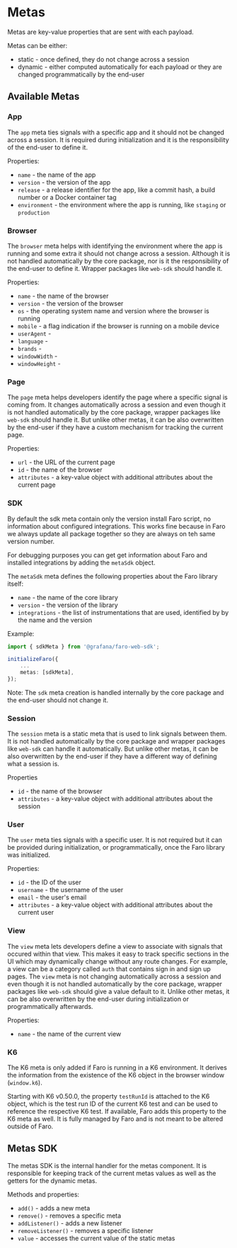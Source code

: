 # Metas

Metas are key-value properties that are sent with each payload.

Metas can be either:

- static - once defined, they do not change across a session
- dynamic - either computed automatically for each payload or they are changed programmatically by the end-user

## Available Metas

### App

The `app` meta ties signals with a specific app and it should not be changed across a session. It is required during
initialization and it is the responsibility of the end-user to define it.

Properties:

- `name` - the name of the app
- `version` - the version of the app
- `release` - a release identifier for the app, like a commit hash, a build number or a Docker container tag
- `environment` - the environment where the app is running, like `staging` or `production`

### Browser

The `browser` meta helps with identifying the environment where the app is running and some extra it should not change across a
session. Although it is not handled automatically by the core package, nor is it the responsibility of the end-user to
define it. Wrapper packages like `web-sdk` should handle it.

Properties:

- `name` - the name of the browser
- `version` - the version of the browser
- `os` - the operating system name and version where the browser is running
- `mobile` - a flag indication if the browser is running on a mobile device
- `userAgent` -
- `language` -
- `brands` -
- `windowWidth` -
- `windowHeight` -

### Page

The `page` meta helps developers identify the page where a specific signal is coming from. It changes automatically
across a session and even though it is not handled automatically by the core package, wrapper packages like `web-sdk`
should handle it. But unlike other metas, it can be also overwritten by the end-user if they have a custom mechanism for
tracking the current page.

Properties:

- `url` - the URL of the current page
- `id` - the name of the browser
- `attributes` - a key-value object with additional attributes about the current page

### SDK

By default the sdk meta contain only the version install Faro script, no information about configured
integrations. This works fine because in Faro we always update all package together so they are always
on teh same version number.

For debugging purposes you can get get information about Faro and installed integrations by adding
the `metaSdk` object.

The `metaSdk` meta defines the following properties about the Faro library itself:

- `name` - the name of the core library
- `version` - the version of the library
- `integrations` - the list of instrumentations that are used, identified by by the name and the version

Example:

```ts
import { sdkMeta } from '@grafana/faro-web-sdk';

initializeFaro({
    ...
    metas: [sdkMeta],
});

```

Note:
The `sdk` meta creation is handled internally by the core package and the end-user should not change it.

### Session

The `session` meta is a static meta that is used to link signals between them. It is not handled automatically by the
core package and wrapper packages like `web-sdk` can handle it automatically. But unlike other metas, it can be also
overwritten by the end-user if they have a different way of defining what a session is.

Properties

- `id` - the name of the browser
- `attributes` - a key-value object with additional attributes about the session

### User

The `user` meta ties signals with a specific user. It is not required but it can be provided during initialization, or
programmatically, once the Faro library was initialized.

Properties:

- `id` - the ID of the user
- `username` - the username of the user
- `email` - the user's email
- `attributes` - a key-value object with additional attributes about the current user

### View

The `view` meta lets developers define a view to associate with signals that occured within that view. This makes it
easy to track specific sections in the UI which may dynamically change without any route changes. For example, a view
can be a category called `auth` that contains sign in and sign up pages. The `view` meta is not changing automatically
across a session and even though it is not handled automatically by the core package, wrapper packages like `web-sdk`
should give a value default to it. Unlike other metas, it can be also overwritten by the end-user during initialization
or programmatically afterwards.

Properties:

- `name` - the name of the current view

### K6

The K6 meta is only added if Faro is running in a K6 environment.
It derives the information from the existence of the K6 object in the browser window (`window.k6`).

Starting with K6 v0.50.0, the property `testRunId` is attached to the K6 object, which is the
test run ID of the current K6 test and can be used to reference the respective K6 test.
If available, Faro adds this property to the K6 meta as well.
It is fully managed by Faro and is not meant to be altered outside of Faro.

## Metas SDK

The metas SDK is the internal handler for the metas component. It is responsible for keeping track of the current metas
values as well as the getters for the dynamic metas.

Methods and properties:

- `add()` - adds a new meta
- `remove()` - removes a specific meta
- `addListener()` - adds a new listener
- `removeListener()` - removes a specific listener
- `value` - accesses the current value of the static metas
